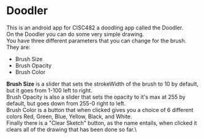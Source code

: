 # Doodler
This is an android app for CISC482 a doodling app called the Doodler.\
On the Doodler you can do some very simple drawing.\
You have three different parameters that you can change for the brush.\
They are:
- Brush Size
- Brush Opacity
- Brush Color

**Brush Size** is a slider that sets the strokeWidth of the brush to 10 by default, but it goes from 1-100 left to right.\
Brush Opacity is also a slider that sets the opacity to it's max at 255 by default, but goes down from 255-0 right to left.\
Brush Color is a button that when clicked gives you a choice of 6 different colors Red, Green, Blue, Yellow, Black, and White.\
Finally there is a "Clear Sketch" button, as the name entails, when clicked it clears all of the drawing that has been done so far.\
